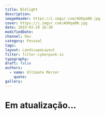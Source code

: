 ```yaml
---
title: Blklight
description:
imageHeader: https://i.imgur.com/AOOqa0N.jpg
cover: https://i.imgur.com/AOOqa0N.jpg
date: 2019-03-20 16:30
modifiedDate:
channel: Dev
category: Pessoal
tags:
layout: LandscapeLayout
filter: filter-cyberpunk-ix
typography:
draft: false
authors:
  - name: Ultimate Mercer
    quote:
gallery:
---
```


# Em atualização...
